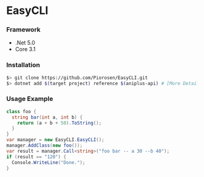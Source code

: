 # EasyCLI

### Framework
- .Net 5.0
- Core 3.1

### Installation
```bash
$> git clone https://github.com/Piorosen/EasyCLI.git
$> dotnet add $(target project) reference $(aniplus-api) # [More Detail](https://docs.microsoft.com/ko-kr/dotnet/core/tools/dotnet-add-reference)
```

### Usage Example
```cs
class foo {
  string bar(int a, int b) {
    return (a + b + 50).ToString();
  }
}
var manager = new EasyCLI.EasyCLI();
manager.AddClass(new foo());
var result = manager.Call<string>("foo bar -- a 30 --b 40");
if (result == "120") {
  Console.WriteLine("Done.");
}
```
